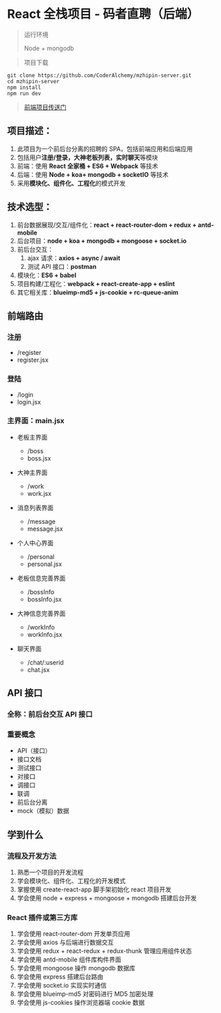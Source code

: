 # React 全栈项目 - 码者直聘（后端）

> 运行环境
>
> Node + mongodb

> 项目下载

```
git clone https://github.com/CoderAlchemy/mzhipin-server.git
cd mzhipin-server
npm install
npm run dev
```

> [前端项目传送门](http://github.com/CoderAlchemy/mzhipin-client.git)

## 项目描述：

1. 此项目为一个前后台分离的招聘的 SPA，包括前端应用和后端应用
2. 包括用户**注册/登录，大神老板列表，实时聊天**等模块
3. 前端：使用 **React 全家桶 + ES6 + Webpack** 等技术
4. 后端：使用 **Node + koa+ mongodb + socketIO** 等技术
5. 采用**模块化、组件化、工程化**的模式开发

## 技术选型：

1. 前台数据展现/交互/组件化：**react + react-router-dom + redux + antd-mobile**
2. 后台项目：**node + koa + mongodb + mongoose + socket.io**
3. 前后台交互：
   1. ajax 请求：**axios + async / await**
   2. 测试 API 接口：**postman**
4. 模块化：**ES6 + babel**
5. 项目构建/工程化：**webpack + react-create-app + eslint**
6. 其它相关库：**blueimp-md5 + js-cookie + rc-queue-anim**

## 前端路由

### 注册

- /register
- register.jsx

### 登陆

- /login
- login.jsx

### 主界面：main.jsx

- 老板主界面

  - /boss
  - boss.jsx

- 大神主界面

  - /work
  - work.jsx

- 消息列表界面

  - /message
  - message.jsx

- 个人中心界面

  - /personal
  - personal.jsx

- 老板信息完善界面

  - /bossInfo
  - bossInfo.jsx

- 大神信息完善界面

  - /workInfo
  - workInfo.jsx

- 聊天界面

  - /chat/:userid
  - chat.jsx

## API 接口

### 全称：前后台交互 API 接口

### 重要概念

- API（接口）
- 接口文档
- 测试接口
- 对接口
- 调接口
- 联调
- 前后台分离
- mock（模拟）数据

## 学到什么

### 流程及开发方法

1. 熟悉一个项目的开发流程
2. 学会模块化、组件化、工程化的开发模式
3. 掌握使用 create-react-app 脚手架初始化 react 项目开发
4. 学会使用 node + express + mongoose + mongodb 搭建后台开发

### React 插件或第三方库

1. 学会使用 react-router-dom 开发单页应用
2. 学会使用 axios 与后端进行数据交互
3. 学会使用 redux + react-redux + redux-thunk 管理应用组件状态
4. 学会使用 antd-mobile 组件库构件界面
5. 学会使用 mongoose 操作 mongodb 数据库
6. 学会使用 express 搭建后台路由
7. 学会使用 socket.io 实现实时通信
8. 学会使用 blueimp-md5 对密码进行 MD5 加密处理
9. 学会使用 js-cookies 操作浏览器端 cookie 数据
